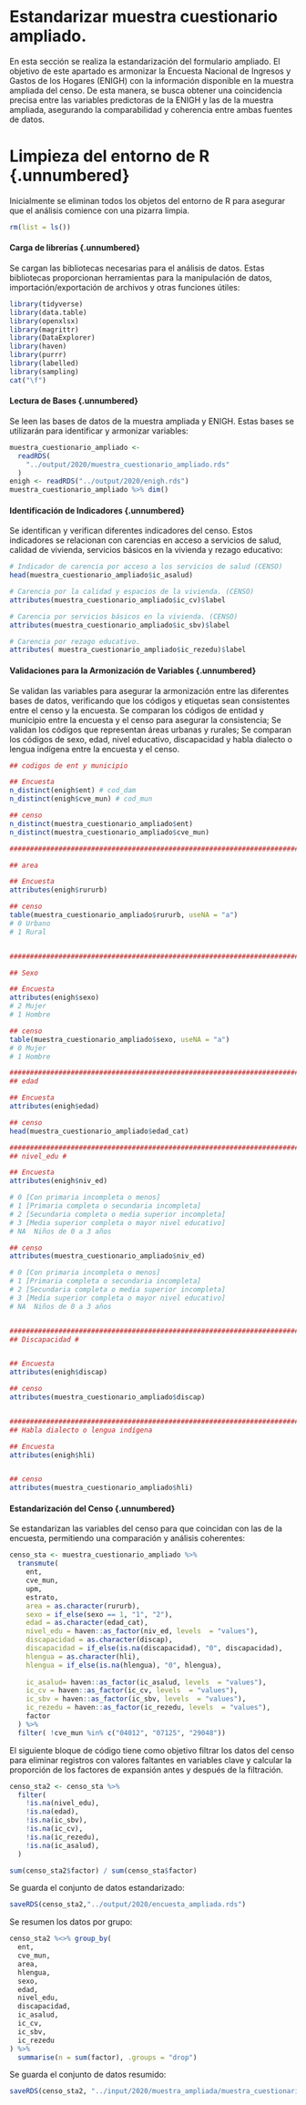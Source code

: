 # Estandarizar muestra cuestionario ampliado. 



En esta sección se realiza la estandarización del formulario ampliado. El objetivo de este apartado es armonizar la Encuesta Nacional de Ingresos y Gastos de los Hogares (ENIGH) con la información disponible en la muestra ampliada del censo. De esta manera, se busca obtener una coincidencia precisa entre las variables predictoras de la ENIGH y las de la muestra ampliada, asegurando la comparabilidad y coherencia entre ambas fuentes de datos.

# Limpieza del entorno de R {.unnumbered}

Inicialmente se eliminan todos los objetos del entorno de R para asegurar que el análisis comience con una pizarra limpia.


``` r
rm(list = ls())
```

#### Carga de librerías {.unnumbered}

Se cargan las bibliotecas necesarias para el análisis de datos. Estas bibliotecas proporcionan herramientas para la manipulación de datos, importación/exportación de archivos y otras funciones útiles:


``` r
library(tidyverse)
library(data.table)
library(openxlsx)
library(magrittr)
library(DataExplorer)
library(haven)
library(purrr)
library(labelled)
library(sampling)
cat("\f")
```



####  Lectura de Bases {.unnumbered}

Se leen las bases de datos de la muestra ampliada  y ENIGH. Estas bases se utilizarán para identificar y armonizar variables:


``` r
muestra_cuestionario_ampliado <-
  readRDS(
    "../output/2020/muestra_cuestionario_ampliado.rds"
  )
enigh <- readRDS("../output/2020/enigh.rds")
muestra_cuestionario_ampliado %>% dim()
```

#### Identificación de Indicadores {.unnumbered}

Se identifican y verifican diferentes indicadores del censo. Estos indicadores se relacionan con carencias en acceso a servicios de salud, calidad de vivienda, servicios básicos en la vivienda y rezago educativo:


``` r
# Indicador de carencia por acceso a los servicios de salud (CENSO)
head(muestra_cuestionario_ampliado$ic_asalud)

# Carencia por la calidad y espacios de la vivienda. (CENSO)
attributes(muestra_cuestionario_ampliado$ic_cv)$label	

# Carencia por servicios básicos en la vivienda. (CENSO)
attributes(muestra_cuestionario_ampliado$ic_sbv)$label

# Carencia por rezago educativo. 
attributes( muestra_cuestionario_ampliado$ic_rezedu)$label
```

####  Validaciones para la Armonización de Variables {.unnumbered}

Se validan las variables para asegurar la armonización entre las diferentes bases de datos, verificando que los códigos y etiquetas sean consistentes entre el censo y la encuesta. Se comparan los códigos de entidad y municipio entre la encuesta y el censo para asegurar la consistencia; Se validan los códigos que representan áreas urbanas y rurales; Se comparan los códigos de sexo, edad, nivel educativo, discapacidad y habla dialecto o lengua indígena entre la encuesta y el censo.


``` r
## codigos de ent y municipio 

## Encuesta 
n_distinct(enigh$ent) # cod_dam
n_distinct(enigh$cve_mun) # cod_mun

## censo 
n_distinct(muestra_cuestionario_ampliado$ent)
n_distinct(muestra_cuestionario_ampliado$cve_mun)

################################################################################

## area 

## Encuesta 
attributes(enigh$rururb) 

## censo 
table(muestra_cuestionario_ampliado$rururb, useNA = "a")
# 0	Urbano
# 1	Rural


################################################################################

## Sexo 

## Encuesta 
attributes(enigh$sexo) 
# 2	Mujer
# 1	Hombre

## censo 
table(muestra_cuestionario_ampliado$sexo, useNA = "a")
# 0	Mujer
# 1	Hombre

################################################################################
## edad 

## Encuesta 
attributes(enigh$edad) 

## censo 
head(muestra_cuestionario_ampliado$edad_cat)

################################################################################
## nivel_edu # 

## Encuesta 
attributes(enigh$niv_ed) 

# 0 [Con primaria incompleta o menos]                 
# 1 [Primaria completa o secundaria incompleta]       
# 2 [Secundaria completa o media superior incompleta] 
# 3 [Media superior completa o mayor nivel educativo] 
# NA  Niños de 0 a 3 años

## censo 
attributes(muestra_cuestionario_ampliado$niv_ed)

# 0 [Con primaria incompleta o menos]                 
# 1 [Primaria completa o secundaria incompleta]       
# 2 [Secundaria completa o media superior incompleta] 
# 3 [Media superior completa o mayor nivel educativo] 
# NA  Niños de 0 a 3 años


################################################################################
## Discapacidad # 


## Encuesta 
attributes(enigh$discap) 

## censo
attributes(muestra_cuestionario_ampliado$discap) 


################################################################################
## Habla dialecto o lengua indígena

## Encuesta 
attributes(enigh$hli) 


## censo
attributes(muestra_cuestionario_ampliado$hli) 
```

#### Estandarización del Censo {.unnumbered}

Se estandarizan las variables del censo para que coincidan con las de la encuesta, permitiendo una comparación y análisis coherentes:


``` r
censo_sta <- muestra_cuestionario_ampliado %>%
  transmute(
    ent,
    cve_mun,
    upm,
    estrato,
    area = as.character(rururb),
    sexo = if_else(sexo == 1, "1", "2"),
    edad = as.character(edad_cat),
    nivel_edu = haven::as_factor(niv_ed, levels  = "values"),
    discapacidad = as.character(discap),
    discapacidad = if_else(is.na(discapacidad), "0", discapacidad),
    hlengua = as.character(hli),
    hlengua = if_else(is.na(hlengua), "0", hlengua),
    
    ic_asalud= haven::as_factor(ic_asalud, levels  = "values"),
    ic_cv = haven::as_factor(ic_cv, levels  = "values"),
    ic_sbv = haven::as_factor(ic_sbv, levels  = "values"),
    ic_rezedu = haven::as_factor(ic_rezedu, levels  = "values"),
    factor
  ) %>% 
  filter( !cve_mun %in% c("04012", "07125", "29048"))
```

El siguiente bloque de código tiene como objetivo filtrar los datos del censo para eliminar registros con valores faltantes en variables clave y calcular la proporción de los factores de expansión antes y después de la filtración.



``` r
censo_sta2 <- censo_sta %>%
  filter(
    !is.na(nivel_edu),
    !is.na(edad),
    !is.na(ic_sbv),
    !is.na(ic_cv),
    !is.na(ic_rezedu),
    !is.na(ic_asalud),
  )

sum(censo_sta2$factor) / sum(censo_sta$factor)
```

Se guarda el conjunto de datos estandarizado:


``` r
saveRDS(censo_sta2,"../output/2020/encuesta_ampliada.rds")
```

Se resumen los datos por grupo:


``` r
censo_sta2 %<>% group_by(
  ent,
  cve_mun,
  area,
  hlengua,
  sexo,
  edad,
  nivel_edu,
  discapacidad,
  ic_asalud,
  ic_cv,
  ic_sbv,
  ic_rezedu
) %>%
  summarise(n = sum(factor), .groups = "drop") 
```

Se guarda el conjunto de datos resumido:


``` r
saveRDS(censo_sta2, "../input/2020/muestra_ampliada/muestra_cuestionario_ampliado.rds")
```
